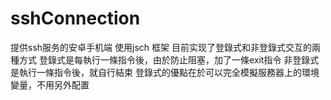 # sshConnection
提供ssh服务的安卓手机端
使用jsch 框架
目前实现了登錄式和非登錄式交互的兩種方式
登錄式是每執行一條指令後，由於防止阻塞，加了一條exit指令
非登錄式是執行一條指令後，就自行結束
登錄式的優點在於可以完全模擬服務器上的環境變量，不用另外配置
